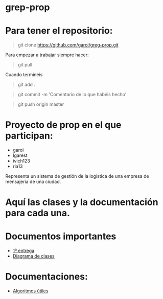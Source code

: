 grep-prop
=========

# Para tener el repositorio:
> git clone https://github.com/garoi/greg-prop.git

Para empezar a trabajar siempre hacer:
> git pull

Cuando terminéis
> git add .

> git commit -m 'Comentario de lo que habéis hecho'

> git push origin master

# Proyecto de prop en el que participan:
- garoi
- lgarest
- ivich123
- ria13

Representa un sistema de gestión de la logística de una empresa de mensajería de una ciudad.

# Aquí las clases y la documentación para cada una.


# Documentos importantes
- [1ª entrega](http://goo.gl/WaoTka)
- [Diagrama de clases](http://goo.gl/rdrNXp)

# Documentaciones:
- [Algoritmos útiles](http://goo.gl/4KB0Hk)


